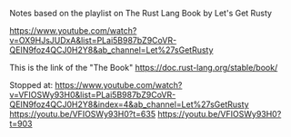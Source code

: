 
Notes based on the playlist on The Rust Lang Book by Let's Get Rusty


https://www.youtube.com/watch?v=OX9HJsJUDxA&list=PLai5B987bZ9CoVR-QEIN9foz4QCJ0H2Y8&ab_channel=Let%27sGetRusty

This is the link of the "The Book"
https://doc.rust-lang.org/stable/book/

Stopped at:
https://www.youtube.com/watch?v=VFIOSWy93H0&list=PLai5B987bZ9CoVR-QEIN9foz4QCJ0H2Y8&index=4&ab_channel=Let%27sGetRusty
https://youtu.be/VFIOSWy93H0?t=635
https://youtu.be/VFIOSWy93H0?t=903
